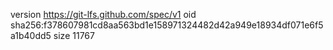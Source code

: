 version https://git-lfs.github.com/spec/v1
oid sha256:f378607981cd8aa563bd1e158971324482d42a949e18934df071e6f5a1b40dd5
size 11767
